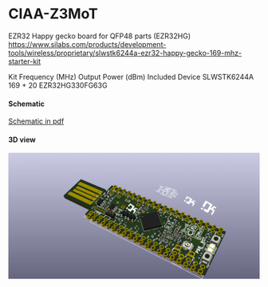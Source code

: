 # CIAA-Z3MoT

EZR32 Happy gecko board for QFP48 parts (EZR32HG)
https://www.silabs.com/products/development-tools/wireless/proprietary/slwstk6244a-ezr32-happy-gecko-169-mhz-starter-kit

Kit     	Frequency (MHz) 	Output Power (dBm)   Included Device 
SLWSTK6244A 	169 	         + 20             	 EZR32HG330FG63G
#### Schematic

[Schematic in pdf](ciaa-z3mot.pdf)

#### 3D view

![boar dimage](ciaa-z3mot-2.png)
